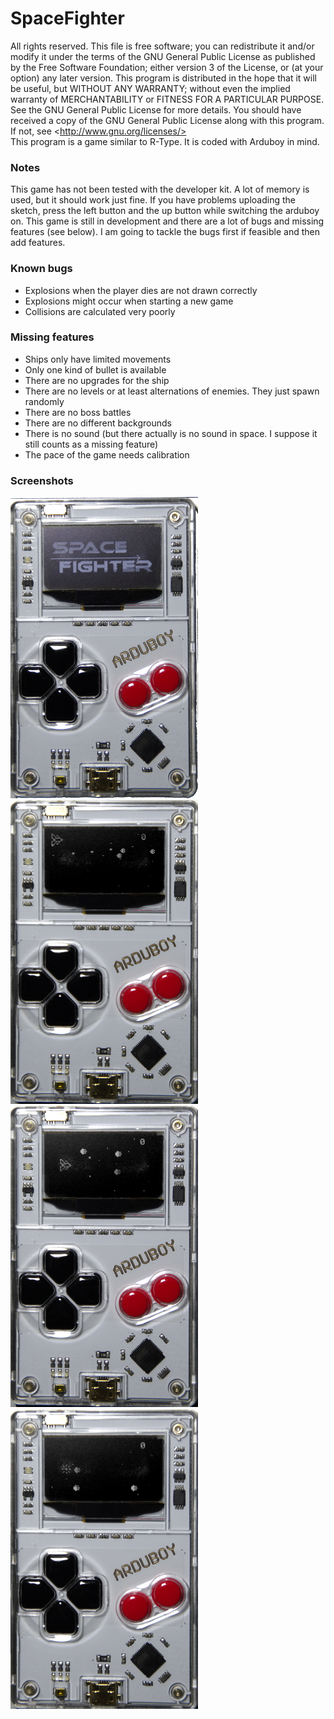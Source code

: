 # SpaceFighter
All rights reserved. This file is free software; you can redistribute it and/or modify it under the terms of the GNU General Public License as published by the Free Software Foundation; either version 3 of the License, or (at your option) any later version.  This program is distributed in the hope that it will be useful, but WITHOUT ANY WARRANTY; without even the implied warranty of MERCHANTABILITY or FITNESS FOR A PARTICULAR PURPOSE. See the GNU General Public License for more details. You should have received a copy of the GNU General Public License along with this program. If not, see &lt;http://www.gnu.org/licenses/>  
This program is a game similar to R-Type. It is coded with Arduboy in mind.

### Notes
This game has not been tested with the developer kit. A lot of memory is used,
but it should work just fine. If you have problems uploading the sketch,
press the left button and the up button while
switching the arduboy on.
This game is still in development and there are a lot of bugs and missing features
(see below). I am going to tackle the bugs first if feasible and then add features.

### Known bugs
* Explosions when the player dies are not drawn correctly
* Explosions might occur when starting a new game
* Collisions are calculated very poorly

### Missing features
* Ships only have limited movements
* Only one kind of bullet is available
* There are no upgrades for the ship
* There are no levels or at least alternations of enemies. They just spawn randomly
* There are no boss battles
* There are no different backgrounds
* There is no sound (but there actually is no sound in space. I suppose it still counts as a missing feature)
* The pace of the game needs calibration

### Screenshots
![Title screen](docs/Title.JPG "Title screen")
![Screenshot 1](docs/Screen_1.JPG "Screenshot 1")
![Screenshot 2](docs/Screen_2.JPG "Screenshot 2")
![Screenshot 3](docs/Screen_3.JPG "Screenshot 3")
